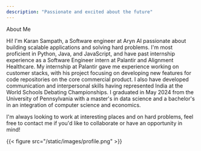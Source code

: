 ```yaml
---
description: "Passionate and excited about the future"
---
```


<p class="display-6 h4 text-left">About Me</p>
<div class="container-fluid">
    <div class="row">
        <div class="col-lg-6">
        <p class="lead text-left">Hi! I'm Karan Sampath, a Software engineer at Aryn AI passionate about building scalable applications and solving hard problems. I'm most proficient in Python, Java, and JavaScript, and have past internship experience as a Software Engineer intern at Palantir and Alignment Healthcare. My internship at Palantir gave me experience working on customer stacks, with his project focusing on developing new features for code repositories on the core commercial product. I also have developed communication and interpersonal skills having represented India at the World Schools Debating Championships. I graduated in May 2024 from the University of Pennsylvania with a master's in data science and a bachelor's in an integration of computer science and economics.</p>
         <p class="lead text-left">I'm always looking to work at interesting places and on hard problems, feel free to contact me if you'd like to collaborate or have an opportunity in mind!</p>
        </div>
        <div class="col-lg-6">
        {{< figure src="/static/images/profile.png" >}}
         </div>
    </div>
</div>
